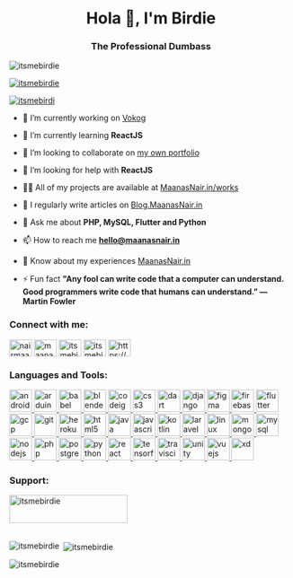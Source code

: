 <h1 align="center">Hola 👋, I'm Birdie</h1>
<h3 align="center">The Professional Dumbass</h3>

<p align="left"> <img src="https://komarev.com/ghpvc/?username=itsmebirdie&label=Profile%20views&color=0e75b6&style=flat" alt="itsmebirdie" /> </p>

<p align="left"> <a href="https://maanasnair.in/trophies"><img src="https://github-profile-trophy.vercel.app/?username=itsmebirdie" alt="itsmebirdie" /></a> </p>

<p align="left"> <a href="https://twitter.com/itsmebirdi" target="blank"><img src="https://img.shields.io/twitter/follow/itsmebirdi?logo=twitter&style=for-the-badge" alt="itsmebirdi" /></a> </p>

- 🔭 I’m currently working on [Vokog](https://vokog.com)

- 🌱 I’m currently learning **ReactJS**

- 👯 I’m looking to collaborate on [my own portfolio](https://github.com/)

- 🤝 I’m looking for help with **ReactJS**

- 👨‍💻 All of my projects are available at [MaanasNair.in/works](https://maanasnair.in/works)

- 📝 I regularly write articles on [Blog.MaanasNair.in](https://blog.maanasnair.in)

- 💬 Ask me about **PHP, MySQL, Flutter and Python**

- 📫 How to reach me **hello@maanasnair.in**

- 📄 Know about my experiences [MaanasNair.in](https://maanasnair.in)

- ⚡ Fun fact **"Any fool can write code that a computer can understand. Good programmers write code that humans can understand.” — Martin Fowler**

<h3 align="left">Connect with me:</h3>
<p align="left">
<a href="https://twitter.com/itsmebirdi" target="blank"><img align="center" src="https://cdn.jsdelivr.net/npm/simple-icons@3.0.1/icons/twitter.svg" alt="nairmaanas" height="30" width="40" /></a>
<a href="https://fb.com/maanas.nair.50" target="blank"><img align="center" src="https://cdn.jsdelivr.net/npm/simple-icons@3.0.1/icons/facebook.svg" alt="maanas.nair.50" height="30" width="40" /></a>
<a href="https://instagram.com/itsmebirdie" target="blank"><img align="center" src="https://cdn.jsdelivr.net/npm/simple-icons@3.0.1/icons/instagram.svg" alt="itsmebirdie" height="30" width="40" /></a>
<a href="https://discord.com/users/706839448620498965" target="blank"><img align="center" src="https://cdn.jsdelivr.net/npm/simple-icons@3.0.1/icons/discord.svg" alt="itsmebirdie#4557" height="30" width="40" /></a>
<a href="/https://maanasnair.in/feed/" target="blank"><img align="center" src="https://cdn.jsdelivr.net/npm/simple-icons@3.0.1/icons/rss.svg" alt="https://maanasnair.in/feed/" height="30" width="40" /></a>
</p>

<h3 align="left">Languages and Tools:</h3>
<p align="left"> <a href="https://developer.android.com" target="_blank"> <img src="https://devicons.github.io/devicon/devicon.git/icons/android/android-original-wordmark.svg" alt="android" width="40" height="40"/> </a> <a href="https://www.arduino.cc/" target="_blank"> <img src="https://cdn.worldvectorlogo.com/logos/arduino-1.svg" alt="arduino" width="40" height="40"/> </a> <a href="https://babeljs.io/" target="_blank"> <img src="https://www.vectorlogo.zone/logos/babeljs/babeljs-icon.svg" alt="babel" width="40" height="40"/> </a> <a href="https://www.blender.org/" target="_blank"> <img src="https://download.blender.org/branding/community/blender_community_badge_white.svg" alt="blender" width="40" height="40"/> </a> <a href="https://codeigniter.com" target="_blank"> <img src="https://cdn.worldvectorlogo.com/logos/codeigniter.svg" alt="codeigniter" width="40" height="40"/> </a> <a href="https://www.w3schools.com/css/" target="_blank"> <img src="https://devicons.github.io/devicon/devicon.git/icons/css3/css3-original-wordmark.svg" alt="css3" width="40" height="40"/> </a> <a href="https://dart.dev" target="_blank"> <img src="https://www.vectorlogo.zone/logos/dartlang/dartlang-icon.svg" alt="dart" width="40" height="40"/> </a> <a href="https://www.djangoproject.com/" target="_blank"> <img src="https://devicons.github.io/devicon/devicon.git/icons/django/django-original.svg" alt="django" width="40" height="40"/> </a> <a href="https://www.figma.com/" target="_blank"> <img src="https://www.vectorlogo.zone/logos/figma/figma-icon.svg" alt="figma" width="40" height="40"/> </a> <a href="https://firebase.google.com/" target="_blank"> <img src="https://www.vectorlogo.zone/logos/firebase/firebase-icon.svg" alt="firebase" width="40" height="40"/> </a> <a href="https://flutter.dev" target="_blank"> <img src="https://www.vectorlogo.zone/logos/flutterio/flutterio-icon.svg" alt="flutter" width="40" height="40"/> </a> <a href="https://cloud.google.com" target="_blank"> <img src="https://www.vectorlogo.zone/logos/google_cloud/google_cloud-icon.svg" alt="gcp" width="40" height="40"/> </a> <a href="https://git-scm.com/" target="_blank"> <img src="https://www.vectorlogo.zone/logos/git-scm/git-scm-icon.svg" alt="git" width="40" height="40"/> </a> <a href="https://heroku.com" target="_blank"> <img src="https://www.vectorlogo.zone/logos/heroku/heroku-icon.svg" alt="heroku" width="40" height="40"/> </a> <a href="https://www.w3.org/html/" target="_blank"> <img src="https://devicons.github.io/devicon/devicon.git/icons/html5/html5-original-wordmark.svg" alt="html5" width="40" height="40"/> </a> <a href="https://www.java.com" target="_blank"> <img src="https://devicons.github.io/devicon/devicon.git/icons/java/java-original-wordmark.svg" alt="java" width="40" height="40"/> </a> <a href="https://developer.mozilla.org/en-US/docs/Web/JavaScript" target="_blank"> <img src="https://devicons.github.io/devicon/devicon.git/icons/javascript/javascript-original.svg" alt="javascript" width="40" height="40"/> </a> <a href="https://kotlinlang.org" target="_blank"> <img src="https://www.vectorlogo.zone/logos/kotlinlang/kotlinlang-icon.svg" alt="kotlin" width="40" height="40"/> </a> <a href="https://laravel.com/" target="_blank"> <img src="https://devicons.github.io/devicon/devicon.git/icons/laravel/laravel-plain-wordmark.svg" alt="laravel" width="40" height="40"/> </a> <a href="https://www.linux.org/" target="_blank"> <img src="https://devicons.github.io/devicon/devicon.git/icons/linux/linux-original.svg" alt="linux" width="40" height="40"/> </a> <a href="https://www.mongodb.com/" target="_blank"> <img src="https://devicons.github.io/devicon/devicon.git/icons/mongodb/mongodb-original-wordmark.svg" alt="mongodb" width="40" height="40"/> </a> <a href="https://www.mysql.com/" target="_blank"> <img src="https://devicons.github.io/devicon/devicon.git/icons/mysql/mysql-original-wordmark.svg" alt="mysql" width="40" height="40"/> </a> <a href="https://nodejs.org" target="_blank"> <img src="https://devicons.github.io/devicon/devicon.git/icons/nodejs/nodejs-original-wordmark.svg" alt="nodejs" width="40" height="40"/> </a> <a href="https://www.php.net" target="_blank"> <img src="https://devicons.github.io/devicon/devicon.git/icons/php/php-original.svg" alt="php" width="40" height="40"/> </a> <a href="https://www.postgresql.org" target="_blank"> <img src="https://devicons.github.io/devicon/devicon.git/icons/postgresql/postgresql-original-wordmark.svg" alt="postgresql" width="40" height="40"/> </a> <a href="https://www.python.org" target="_blank"> <img src="https://devicons.github.io/devicon/devicon.git/icons/python/python-original.svg" alt="python" width="40" height="40"/> </a> <a href="https://reactjs.org/" target="_blank"> <img src="https://devicons.github.io/devicon/devicon.git/icons/react/react-original-wordmark.svg" alt="react" width="40" height="40"/> </a> <a href="https://www.tensorflow.org" target="_blank"> <img src="https://www.vectorlogo.zone/logos/tensorflow/tensorflow-icon.svg" alt="tensorflow" width="40" height="40"/> </a> <a href="https://travis-ci.org" target="_blank"> <img src="https://www.vectorlogo.zone/logos/travis-ci/travis-ci-icon.svg" alt="travisci" width="40" height="40"/> </a> <a href="https://unity.com/" target="_blank"> <img src="https://www.vectorlogo.zone/logos/unity3d/unity3d-icon.svg" alt="unity" width="40" height="40"/> </a> <a href="https://vuejs.org/" target="_blank"> <img src="https://devicons.github.io/devicon/devicon.git/icons/vuejs/vuejs-original-wordmark.svg" alt="vuejs" width="40" height="40"/> </a> <a href="https://www.adobe.com/products/xd.html" target="_blank"> <img src="https://cdn.worldvectorlogo.com/logos/adobe-xd.svg" alt="xd" width="40" height="40"/> </a> </p>


<h3 align="left">Support:</h3>
<p><a href="https://www.buymeacoffee.com/itsmebirdie"> <img align="left" src="https://cdn.buymeacoffee.com/buttons/v2/default-yellow.png" height="50" width="210" alt="itsmebirdie" /></a></p><br><br><br><br>


<p><img align="left" src="https://github-readme-stats.vercel.app/api/top-langs?username=itsmebirdie&show_icons=true&locale=en&layout=compact" alt="itsmebirdie" /></p>

<p>&nbsp;<img align="center" src="https://github-readme-stats.vercel.app/api?username=itsmebirdie&show_icons=true&locale=en" alt="itsmebirdie" /></p>

<p><img align="center" src="https://github-readme-streak-stats.herokuapp.com/?user=itsmebirdie&" alt="itsmebirdie" /></p>

